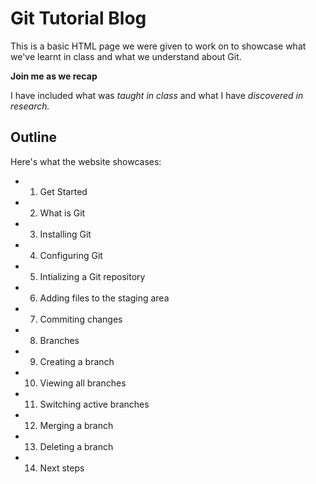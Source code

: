 # Git Tutorial Blog

This is a basic HTML page we were given to work on to showcase what we've learnt in class and what we understand about Git.

**Join me as we recap**

I have included what was *taught in class* and what I have *discovered in research.*

## Outline

Here's what the website showcases:

- 1. Get Started
- 2. What is Git
- 3. Installing Git
- 4. Configuring Git
- 5. Intializing a Git repository
- 6. Adding files to the staging area
- 7. Commiting changes
- 8. Branches
- 9. Creating a branch
- 10. Viewing all branches
- 11. Switching active branches
- 12. Merging a branch
- 13. Deleting a branch
- 14. Next steps